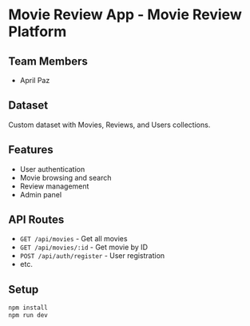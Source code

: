 # Movie Review App - Movie Review Platform

## Team Members
- April Paz

## Dataset
Custom dataset with Movies, Reviews, and Users collections.

## Features
- User authentication
- Movie browsing and search
- Review management
- Admin panel

## API Routes
- `GET /api/movies` - Get all movies
- `GET /api/movies/:id` - Get movie by ID
- `POST /api/auth/register` - User registration
- etc.

## Setup
```bash
npm install
npm run dev
